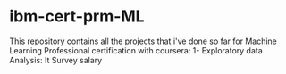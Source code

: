 # ibm-cert-prm-ML
This repository contains all the projects that i've done so far for Machine Learning Professional certification with coursera:
1- Exploratory data Analysis: It Survey salary
